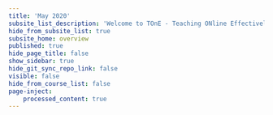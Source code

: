 ```yaml
---
title: 'May 2020'
subsite_list_description: 'Welcome to TOnE - Teaching ONline Effectively'
hide_from_subsite_list: true
subsite_home: overview
published: true
hide_page_title: false
show_sidebar: true
hide_git_sync_repo_link: false
visible: false
hide_from_course_list: false
page-inject:
    processed_content: true
---
```

